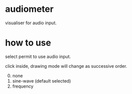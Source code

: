 # audiometer
visualiser for audio input.

# how to use
select permit to use audio input.

click inside, drawing mode will change as successive order.

0. none
1. sine-wave (default selected)
2. frequency
